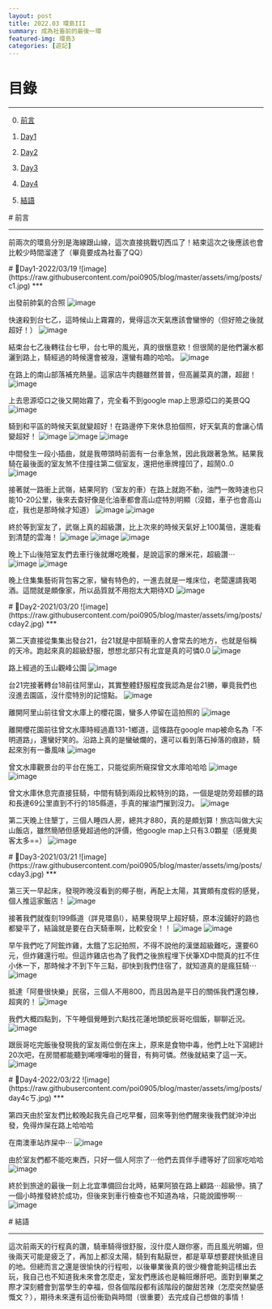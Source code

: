```yaml
---
layout: post
title: 2022.03 環島III
summary: 成為社畜前的最後一環
featured-img: 環島3
categories: [遊記]
---
```


# 目錄

***

0. [前言](#前言)

1. [Day1](#Day1)

2. [Day2](#Day2)

3. [Day3](#Day3)

4. [Day4](#Day4)

5. [結語](#結語)



<a name="前言"/>
# 前言

***

前兩次的環島分別是海線跟山線，這次直接挑戰切西瓜了！結束這次之後應該也會比較少時間溜達了（畢竟要成為社畜了QQ）


<a name="Day1"/>
# 📍Day1-2022/03/19
![image](https://raw.githubusercontent.com/poi0905/blog/master/assets/img/posts/c1.jpg)
***

出發前帥氣的合照
![image](https://raw.githubusercontent.com/poi0905/blog/master/assets/img/posts/c2.jpg)

快速殺到台七乙，這時候山上霧霧的，覺得這次天氣應該會蠻慘的（但好險之後就超好！）
![image](https://raw.githubusercontent.com/poi0905/blog/master/assets/img/posts/c3.jpg)

結束台七乙後轉往台七甲，台七甲的風光，真的很愜意欸！但很鬧的是他們灑水都灑到路上，騎經過的時候還會被潑，還蠻有趣的哈哈。
![image](https://raw.githubusercontent.com/poi0905/blog/master/assets/img/posts/c4.jpg)

在路上的南山部落補充熱量。這家店牛肉麵雖然普普，但高麗菜真的讚，超甜！
![image](https://raw.githubusercontent.com/poi0905/blog/master/assets/img/posts/c5.jpg)

上去思源埡口之後又開始霧了，完全看不到google map上思源埡口的美景QQ
![image](https://raw.githubusercontent.com/poi0905/blog/master/assets/img/posts/c6.jpg)

騎到和平區的時候天氣就變超好！在路邊停下來休息拍個照，好天氣真的會讓心情變超好！
![image](https://raw.githubusercontent.com/poi0905/blog/master/assets/img/posts/c7.jpg)
![image](https://raw.githubusercontent.com/poi0905/blog/master/assets/img/posts/c8.jpg)
![image](https://raw.githubusercontent.com/poi0905/blog/master/assets/img/posts/c9.jpg)

中間發生一段小插曲，就是我帶頭時前面有一台車急煞，因此我跟著急煞。結果我騎在最後面的室友煞不住撞往第二個室友，還把他車牌撞凹了，超鬧0..0
![image](https://raw.githubusercontent.com/poi0905/blog/master/assets/img/posts/c10.jpg)

接著就一路衝上武嶺，結果阿豹（室友的車）在路上就跑不動，油門一敗時速也只能10-20公里，後來去查好像是化油車都會高山症特別明顯（沒錯，車子也會高山症，我也是那時候才知道）
![image](https://raw.githubusercontent.com/poi0905/blog/master/assets/img/posts/c11.jpg)
![image](https://raw.githubusercontent.com/poi0905/blog/master/assets/img/posts/c12.jpg)

終於等到室友了，武嶺上真的超級讚，比上次來的時候天氣好上100萬倍，還能看到清楚的雲海！
![image](https://raw.githubusercontent.com/poi0905/blog/master/assets/img/posts/c13.jpg)
![image](https://raw.githubusercontent.com/poi0905/blog/master/assets/img/posts/c14.jpg)
![image](https://raw.githubusercontent.com/poi0905/blog/master/assets/img/posts/c15.jpg)

晚上下山後陪室友們去車行後就爆吃晚餐，是說這家的爆米花，超級讚⋯
![image](https://raw.githubusercontent.com/poi0905/blog/master/assets/img/posts/c16.jpg)
![image](https://raw.githubusercontent.com/poi0905/blog/master/assets/img/posts/c17.jpg)

晚上住集集藝術背包客之家，蠻有特色的，一進去就是一堆床位，老闆還請我喝酒。這間就是頗像家，所以品質就不用抱太大期待XD
![image](https://raw.githubusercontent.com/poi0905/blog/master/assets/img/posts/c18.jpg)

<a name="Day2"/>
# 📍Day2-2021/03/20
![image](https://raw.githubusercontent.com/poi0905/blog/master/assets/img/posts/cday2.jpg)
***

第二天直接從集集出發台21，台21就是中部騎車的人會常去的地方，也就是俗稱的天冷。跑起來真的超級舒服，想想北部只有北宜是真的可憐0.0
![image](https://raw.githubusercontent.com/poi0905/blog/master/assets/img/posts/c19.jpg)

路上經過的玉山觀峰公園
![image](https://raw.githubusercontent.com/poi0905/blog/master/assets/img/posts/c20.jpg)

台21完接著轉台18前往阿里山，其實整體舒服程度我認為是台21勝，畢竟我們也沒進去園區，沒什麼特別的記憶點。
![image](https://raw.githubusercontent.com/poi0905/blog/master/assets/img/posts/c21.jpg)

離開阿里山前往曾文水庫上的櫻花園，蠻多人停留在這拍照的
![image](https://raw.githubusercontent.com/poi0905/blog/master/assets/img/posts/c22.jpg)

離開櫻花園前往曾文水庫時經過嘉131-1鄉道，這條路在google map被命名為「不明道路」，還蠻好笑的。沿路上真的是蠻破爛的，還可以看到落石掉落的痕跡，騎起來別有一番風味
![image](https://raw.githubusercontent.com/poi0905/blog/master/assets/img/posts/c23.jpg)

曾文水庫觀景台的平台在施工，只能從廁所窺探曾文水庫哈哈哈
![image](https://raw.githubusercontent.com/poi0905/blog/master/assets/img/posts/c24.jpg)
![image](https://raw.githubusercontent.com/poi0905/blog/master/assets/img/posts/c25.jpg)

曾文水庫休息完直接狂騎，中間有騎到兩段比較特別的路，一個是堤防旁超髒的路和長達69公里直到不行的185縣道，手真的摧油門摧到沒力。
![image](https://raw.githubusercontent.com/poi0905/blog/master/assets/img/posts/c26.jpg)

第二天晚上住墾丁，三個人睡四人房，總共才880，真的是頗划算！旅店叫做大尖山飯店，雖然簡陋但感覺超過他的評價，他google map上只有3.0顆星（感覺奧客太多==）
![image](https://raw.githubusercontent.com/poi0905/blog/master/assets/img/posts/c27.jpg)

<a name="Day3"/>
# 📍Day3-2021/03/21
![image](https://raw.githubusercontent.com/poi0905/blog/master/assets/img/posts/cday3.jpg)
***

第三天一早起床，發現昨晚沒看到的椰子樹，再配上太陽，其實頗有度假的感覺，個人推這家飯店！
![image](https://raw.githubusercontent.com/poi0905/blog/master/assets/img/posts/c37.jpg)

接著我們就復刻199縣道（詳見環島I），結果發現早上超好騎，原本沒鋪好的路也都變平了，結論就是要在白天騎車啊，比較安全！！
![image](https://raw.githubusercontent.com/poi0905/blog/master/assets/img/posts/c36(1).jpg)
![image](https://raw.githubusercontent.com/poi0905/blog/master/assets/img/posts/c36(2).jpg)

早午我們吃了阿鋐炸雞，太餓了忘記拍照，不得不說他的漢堡超級難吃，還要60元，但炸雞還行啦。但這炸雞店也為了我們之後旅程埋下伏筆XD中間真的扛不住小休一下，那時候才不到下午三點，卻快到我們住宿了，就知道真的是瘋狂騎⋯
![image](https://raw.githubusercontent.com/poi0905/blog/master/assets/img/posts/c33.jpg)

抵達「阿曼很快樂」民宿，三個人不用800，而且因為是平日的關係我們還包棟，超爽的！
![image](https://raw.githubusercontent.com/poi0905/blog/master/assets/img/posts/c34.jpg)

我們大概四點到，下午睡個覺睡到六點找花蓮地頭蛇辰哥吃個飯，聊聊近況。
![image](https://raw.githubusercontent.com/poi0905/blog/master/assets/img/posts/c32.jpg)

跟辰哥吃完飯後發現我的室友兩位倒在床上，原來是食物中毒，他們上吐下瀉總計20次吧，在房間都能聽到唏哩嘩啦的聲音，有夠可憐。然後就結束了這一天。
![image](https://raw.githubusercontent.com/poi0905/blog/master/assets/img/posts/c31.jpg)

<a name="Day4"/>
# 📍Day4-2022/03/22
![image](https://raw.githubusercontent.com/poi0905/blog/master/assets/img/posts/day4cㄎ.jpg)
***

第四天由於室友們比較晚起我先自己吃早餐，回來等到他們醒來後我們就沖沖出發，免得炸屎在路上哈哈哈

在南澳車站炸屎中⋯
![image](https://raw.githubusercontent.com/poi0905/blog/master/assets/img/posts/c30.jpg)

由於室友們都不能吃東西，只好一個人阿宗了⋯他們去買伴手禮等好了回家吃哈哈
![image](https://raw.githubusercontent.com/poi0905/blog/master/assets/img/posts/c29(1).jpg)

終於到旅途的最後一刻上北宜準備回台北時，結果阿狼在路上顧路⋯超級慘。搞了一個小時推發終於成功，但後來到車行檢查也不知道為啥，只能說國慘啊⋯
![image](https://raw.githubusercontent.com/poi0905/blog/master/assets/img/posts/c29(2).jpg)

<a name="結語"/>
# 結語

***

這次前兩天的行程真的讚，騎車騎得很舒服，沒什麼人跟你塞，而且風光明媚，但後兩天可能是疲乏了，再加上都沒太陽，騎到有點厭世，都是草草想要趕快抵達目的地。但總而言之還是很愉快的行程啦，以後畢業後真的很少機會能夠這樣出去玩，我自己也不知道我未來會怎麼走，室友們應該也是輪班爆肝吧。面對到畢業之際才深刻體會到當學生的幸福，但各個階段都有該階段的酸甜苦辣（怎麼突然變感慨文？），期待未來還有這份衝勁與時間（很重要）去完成自己想做的事情！



          
                        
